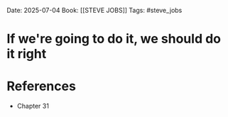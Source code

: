 Date: 2025-07-04
Book: [[STEVE JOBS]]
Tags: #steve_jobs 
# If we're going to do it, we should do it right



# References
- Chapter 31